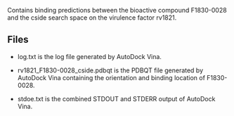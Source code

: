 Contains binding predictions between the bioactive compound F1830-0028 and the cside search space on the virulence factor rv1821.

## Files

- log.txt is the log file generated by AutoDock Vina.

- rv1821_F1830-0028_cside.pdbqt is the PDBQT file generated by AutoDock Vina containing the orientation and binding location of F1830-0028.

- stdoe.txt is the combined STDOUT and STDERR output of AutoDock Vina.

